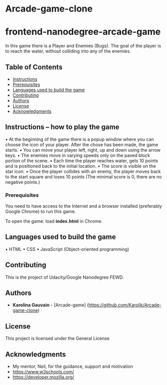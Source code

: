 # Arcade-game-clone
frontend-nanodegree-arcade-game
===============================

In this game there is a Player and Enemies (Bugs). The goal of the player is to reach the water, without colliding into any of the enemies. 

## Table of Contents

* [Instructions](#instructions)
* [Prerequisites](#prerequisites)
* [Languages used to build the game](#languages_used_to_build_the_game)
* [Contributing](#contributing)
* [Authors](#authors)
* [License](#license)
* [Acknowledgments](#acknowledgments)

## Instructions – how to play the game

• At the beginning of the game there is a popup window where you can choose the icon of your player. After the chose has been made, the game starts. 
• You can move your player left, right, up and down using the arrow keys. 
• The enemies move in varying speeds only on the paved block portion of the scene. 
• Each time the player reaches water, gets 10 points and is positioned back to the initial location. 
• The score is visible on the star icon.
• Once the player collides with an enemy, the player moves back to the start square and loses 10 points (The minimal score is 0, there are no negative points.)

### Prerequisites

You need to have access to the Internet and a browser installed (preferably Google Chrome) to run this game.

To open the game: load **index.html** in Chrome.


## Languages used to build the game

•	HTML
•	CSS
•	JavaScript (Object-oriented programming)

## Contributing

This is the project of Udacity/Google Nanodegree FEWD.

## Authors

* **Karolina Gauvain**  - [Arcade-game] (https://github.com/Karolik/Arcade-game-clone)

## License

This project is licensed under the General License 

## Acknowledgments

* My mentor, Neil, for the guidance, support and motivation
* https://www.w3schools.com/
* https://developer.mozilla.org/
